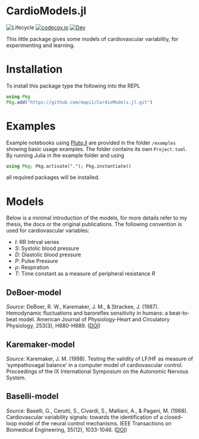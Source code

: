 # CardioModels.jl

![Lifecycle](https://img.shields.io/badge/lifecycle-experimental-orange.svg) [![codecov.io](http://codecov.io/github/mapi1/CardioModels.jl/coverage.svg?branch=master)](http://codecov.io/github/mapi1/CardioModels.jl?branch=master) [![Dev](https://img.shields.io/badge/docs-dev-blue.svg)](https://mapi1.github.io/CardioModels.jl/dev)

This little package gives some models of cardiovascular variability, for experimenting and learning.

# Installation

To install this package type the following into the REPL
```julia
using Pkg
Pkg.add("https://github.com/mapi1/CardioModels.jl.git")
```

# Examples

Example notebooks using [Pluto.jl](https://github.com/fonsp/Pluto.jl) are provided in the folder `/examples` showing basic usage examples. The folder contains its own `Project.toml`. By running Julia in the example folder and using

```julia
using Pkg; Pkg.activate("."); Pkg.instantiate()
```

all required packages will be installed.


# Models
Below is a minimal introduction of the models, for more details refer to my thesis, the docs or the original publications. The following convention is used for cardiovascular variables:

* $I$:  RR Intrval series
* $S$:  Systolic blood pressure
* $D$:  Diastolic blood pressure
* $P$:  Pulse Pressure
* $\rho$:   Respiration
* $T$: Time constant as a measure of peripheral resistance $R$


## DeBoer-model

*Source:* DeBoer, R. W., Karemaker, J. M., & Strackee, J. (1987). Hemodynamic fluctuations and baroreflex sensitivity in humans: a beat-to-beat model. American Journal of Physiology-Heart and Circulatory Physiology, 253(3), H680-H689. ([DOI][deb87])

[deb87]: https://doi.org/10.1152/ajpheart.1987.253.3.H680
## Karemaker-model

*Source:* Karemaker, J. M. (1998). Testing the validity of LF/HF as measure of ‘sympathovagal balance’ in a computer model of cardiovascular control. Proceedings of the IX International Symposium on the Autonomic Nervous System. 
## Baselli-model

*Source:* Baselli, G., Cerutti, S., Civardi, S., Malliani, A., & Pagani, M. (1988). Cardiovascular variability signals: towards the identification of a closed-loop model of the neural control mechanisms. IEEE Transactions on Biomedical Engineering, 35(12), 1033-1046. ([DOI][bas88])

[bas88]: https://doi.org/10.1109/10.8688
